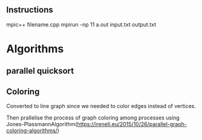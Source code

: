 ## Instructions
mpic++ filename.cpp
mpirun -np 11 a.out input.txt output.txt


# Algorithms

## parallel quicksort
## Coloring

Converted to line graph since we needed to color edges instead of vertices.

Then prallelise the process of graph coloring among processes using Jones-PlassmannAlgorithm(https://ireneli.eu/2015/10/26/parallel-graph-coloring-algorithms/)




